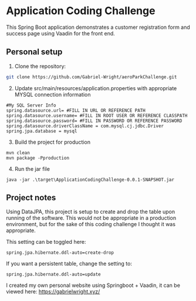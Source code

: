 # Application Coding Challenge

This Spring Boot application demonstrates a customer registration form and success page using Vaadin for the front end.

## Personal setup

1. Clone the repository:

```bash
git clone https://github.com/Gabriel-Wright/aeroParkChallenge.git
```

2. Update src/main/resources/application.properties with appropriate MYSQL connection information

  ```
  #My SQL Server Info
  spring.datasource.url= #FILL IN URL OR REFERENCE PATH
  spring.datasource.username= #FILL IN ROOT USER OR REFERENCE CLASSPATH
  spring.datasource.password= #FILL IN PASSWORD OR REFERENCE PASSWORD
  spring.datasource.driverClassName = com.mysql.cj.jdbc.Driver
  spring.jpa.database = mysql
  ```

3. Build the project for production

  ```
  mvn clean
  mvn package -Pproduction
  ```

4. Run the jar file

  ```
  java -jar .\target\ApplicationCodingChallenge-0.0.1-SNAPSHOT.jar
  ```

## Project notes
Using DataJPA, this project is setup to create and drop the table upon running of the software. This would not be appropriate in
a production environment, but for the sake of this coding challenge I thought it was appropriate. 

This setting can be toggled here:
```
spring.jpa.hibernate.ddl-auto=create-drop
```

If you want a persistent table, change the setting to:
```
spring.jpa.hibernate.ddl-auto=update
```
I created my own personal website using Springboot + Vaadin, it can be viewed here:
https://gabrielwright.xyz/
